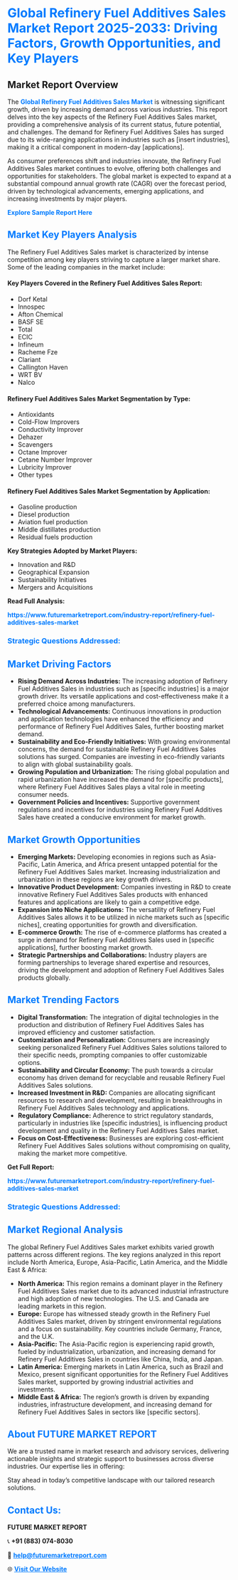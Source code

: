 <h1 style="color: #007BFF;">Global Refinery Fuel Additives Sales Market Report 2025-2033: Driving Factors, Growth Opportunities, and Key Players</h1>

<section id="overview">
<h2>Market Report Overview</h2>
<p>The <a href="https://www.futuremarketreport.com/industry-report/refinery-fuel-additives-sales-market" style="color: #007BFF; text-decoration: none;"><strong>Global Refinery Fuel Additives Sales Market</strong></a> is witnessing significant growth, driven by increasing demand across various industries. This report delves into the key aspects of the Refinery Fuel Additives Sales market, providing a comprehensive analysis of its current status, future potential, and challenges. The demand for Refinery Fuel Additives Sales has surged due to its wide-ranging applications in industries such as [insert industries], making it a critical component in modern-day [applications].</p>
<p>As consumer preferences shift and industries innovate, the Refinery Fuel Additives Sales market continues to evolve, offering both challenges and opportunities for stakeholders. The global market is expected to expand at a substantial compound annual growth rate (CAGR) over the forecast period, driven by technological advancements, emerging applications, and increasing investments by major players.</p>
</section>

<section id="overview">
<p><a href="https://www.futuremarketreport.com/request-sample/reportId=109466" style="color: #007BFF; text-decoration: none;"><strong>Explore Sample Report Here</strong></a></p>
</section>

<section id="key-players">
<h2 style="color: #007BFF;">Market Key Players Analysis</h2>
<p>The Refinery Fuel Additives Sales market is characterized by intense competition among key players striving to capture a larger market share. Some of the leading companies in the market include:</p>
<h4>Key Players Covered in the Refinery Fuel Additives Sales Report:</h4>
<ul><li>Dorf Ketal</li><li>Innospec</li><li>Afton Chemical</li><li>BASF SE</li><li>Total</li><li>ECIC</li><li>Infineum</li><li>Racheme Fze</li><li>Clariant</li><li>Callington Haven</li><li>WRT BV</li><li>Nalco</li></ul>
<h4>Refinery Fuel Additives Sales Market Segmentation by Type:</h4>
<ul><li>Antioxidants</li><li>Cold-Flow Improvers</li><li>Conductivity Improver</li><li>Dehazer</li><li>Scavengers</li><li>Octane Improver</li><li>Cetane Number Improver</li><li>Lubricity Improver</li><li>Other types</li></ul>

<h4>Refinery Fuel Additives Sales Market Segmentation by Application:</h4>
<ul><li>Gasoline production</li><li>Diesel production</li><li>Aviation fuel production</li><li>Middle distillates production</li><li>Residual fuels production</li></ul>
<p><strong>Key Strategies Adopted by Market Players:</strong></p>
<ul>
<li>Innovation and R&D</li>
<li>Geographical Expansion</li>
<li>Sustainability Initiatives</li>
<li>Mergers and Acquisitions</li>
</ul>
</section>

<section>
<p><strong>Read Full Analysis: </strong></p><a href="https://www.futuremarketreport.com/industry-report/refinery-fuel-additives-sales-market" style="color: #007BFF; text-decoration: none;"><strong>https://www.futuremarketreport.com/industry-report/refinery-fuel-additives-sales-market</strong></a>
<h3 style="color: #007BFF;">Strategic Questions Addressed:</h3>
</section>

<section id="driving-factors">
<h2 style="color: #007BFF;">Market Driving Factors</h2>
<ul>
<li><strong>Rising Demand Across Industries:</strong> The increasing adoption of Refinery Fuel Additives Sales in industries such as [specific industries] is a major growth driver. Its versatile applications and cost-effectiveness make it a preferred choice among manufacturers.</li>
<li><strong>Technological Advancements:</strong> Continuous innovations in production and application technologies have enhanced the efficiency and performance of Refinery Fuel Additives Sales, further boosting market demand.</li>
<li><strong>Sustainability and Eco-Friendly Initiatives:</strong> With growing environmental concerns, the demand for sustainable Refinery Fuel Additives Sales solutions has surged. Companies are investing in eco-friendly variants to align with global sustainability goals.</li>
<li><strong>Growing Population and Urbanization:</strong> The rising global population and rapid urbanization have increased the demand for [specific products], where Refinery Fuel Additives Sales plays a vital role in meeting consumer needs.</li>
<li><strong>Government Policies and Incentives:</strong> Supportive government regulations and incentives for industries using Refinery Fuel Additives Sales have created a conducive environment for market growth.</li>
</ul>
</section>

<section id="growth-opportunities">
<h2 style="color: #007BFF;">Market Growth Opportunities</h2>
<ul>
<li><strong>Emerging Markets:</strong> Developing economies in regions such as Asia-Pacific, Latin America, and Africa present untapped potential for the Refinery Fuel Additives Sales market. Increasing industrialization and urbanization in these regions are key growth drivers.</li>
<li><strong>Innovative Product Development:</strong> Companies investing in R&D to create innovative Refinery Fuel Additives Sales products with enhanced features and applications are likely to gain a competitive edge.</li>
<li><strong>Expansion into Niche Applications:</strong> The versatility of Refinery Fuel Additives Sales allows it to be utilized in niche markets such as [specific niches], creating opportunities for growth and diversification.</li>
<li><strong>E-commerce Growth:</strong> The rise of e-commerce platforms has created a surge in demand for Refinery Fuel Additives Sales used in [specific applications], further boosting market growth.</li>
<li><strong>Strategic Partnerships and Collaborations:</strong> Industry players are forming partnerships to leverage shared expertise and resources, driving the development and adoption of Refinery Fuel Additives Sales products globally.</li>
</ul>
</section>

<section id="trending-factors">
<h2 style="color: #007BFF;">Market Trending Factors</h2>
<ul>
<li><strong>Digital Transformation:</strong> The integration of digital technologies in the production and distribution of Refinery Fuel Additives Sales has improved efficiency and customer satisfaction.</li>
<li><strong>Customization and Personalization:</strong> Consumers are increasingly seeking personalized Refinery Fuel Additives Sales solutions tailored to their specific needs, prompting companies to offer customizable options.</li>
<li><strong>Sustainability and Circular Economy:</strong> The push towards a circular economy has driven demand for recyclable and reusable Refinery Fuel Additives Sales solutions.</li>
<li><strong>Increased Investment in R&D:</strong> Companies are allocating significant resources to research and development, resulting in breakthroughs in Refinery Fuel Additives Sales technology and applications.</li>
<li><strong>Regulatory Compliance:</strong> Adherence to strict regulatory standards, particularly in industries like [specific industries], is influencing product development and quality in the Refinery Fuel Additives Sales market.</li>
<li><strong>Focus on Cost-Effectiveness:</strong> Businesses are exploring cost-efficient Refinery Fuel Additives Sales solutions without compromising on quality, making the market more competitive.</li>
</ul>
</section>

<section>
<p><strong>Get Full Report: </strong></p><a href="https://www.futuremarketreport.com/industry-report/refinery-fuel-additives-sales-market" style="color: #007BFF; text-decoration: none;"><strong>https://www.futuremarketreport.com/industry-report/refinery-fuel-additives-sales-market</strong></a>
<h3 style="color: #007BFF;">Strategic Questions Addressed:</h3>
</section>


<section id="regional-analysis">
<h2 style="color: #007BFF;">Market Regional Analysis</h2>
<p>The global Refinery Fuel Additives Sales market exhibits varied growth patterns across different regions. The key regions analyzed in this report include North America, Europe, Asia-Pacific, Latin America, and the Middle East & Africa:</p>
<ul>
<li><strong>North America:</strong> This region remains a dominant player in the Refinery Fuel Additives Sales market due to its advanced industrial infrastructure and high adoption of new technologies. The U.S. and Canada are leading markets in this region.</li>
<li><strong>Europe:</strong> Europe has witnessed steady growth in the Refinery Fuel Additives Sales market, driven by stringent environmental regulations and a focus on sustainability. Key countries include Germany, France, and the U.K.</li>
<li><strong>Asia-Pacific:</strong> The Asia-Pacific region is experiencing rapid growth, fueled by industrialization, urbanization, and increasing demand for Refinery Fuel Additives Sales in countries like China, India, and Japan.</li>
<li><strong>Latin America:</strong> Emerging markets in Latin America, such as Brazil and Mexico, present significant opportunities for the Refinery Fuel Additives Sales market, supported by growing industrial activities and investments.</li>
<li><strong>Middle East & Africa:</strong> The region’s growth is driven by expanding industries, infrastructure development, and increasing demand for Refinery Fuel Additives Sales in sectors like [specific sectors].</li>
</ul>
</section>

<footer>
<h2 style="color: #007BFF;">About FUTURE MARKET REPORT</h2>
<p>We are a trusted name in market research and advisory services, delivering actionable insights and strategic support to businesses across diverse industries. Our expertise lies in offering:</p>

<p>Stay ahead in today’s competitive landscape with our tailored research solutions.</p>

<h2 style="color: #007BFF;">Contact Us:</h2>
<p><strong>FUTURE MARKET REPORT</strong></p>
<p>📞 <strong>+91 (883) 074-8030</strong></p>
<p>📧 <strong><a href="mailto:help@futuremarketreport.com" style="color: #007BFF;">help@futuremarketreport.com</a></strong></p>
<p>🌐 <strong><a href="https://www.futuremarketreport.com/" style="color: #007BFF;">Visit Our Website</a></strong></p>
</footer>
